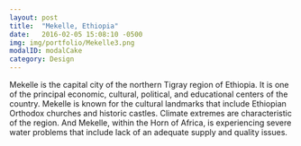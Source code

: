 ```yaml
---
layout: post
title:  "Mekelle, Ethiopia"
date:   2016-02-05 15:08:10 -0500
img: img/portfolio/Mekelle3.png
modalID: modalCake
category: Design
---
```

Mekelle is the capital city of the northern Tigray region of Ethiopia.  It is one of the principal economic, cultural, political, and educational centers of the country.  Mekelle is known for the cultural landmarks that include Ethiopian Orthodox churches and historic castles.  Climate extremes are characteristic of the region.  And Mekelle, within the Horn of Africa, is experiencing severe water problems that include lack of an adequate supply and quality issues.

[flat-icons-link]: https://sellfy.com/p/8Q9P/jV3VZ/
